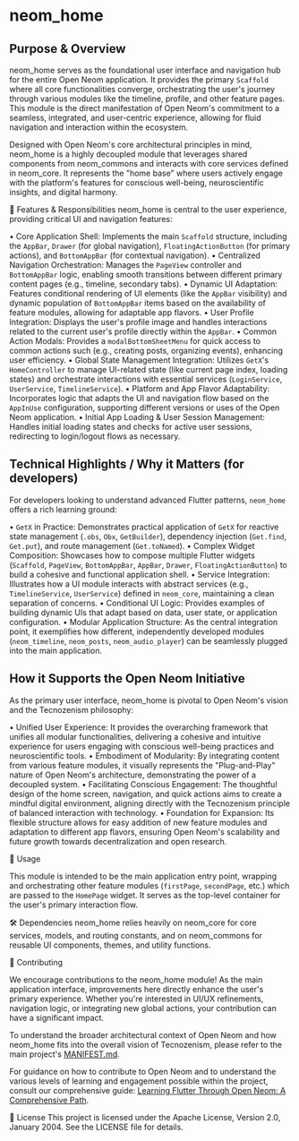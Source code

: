 # neom_home
## Purpose & Overview

neom_home serves as the foundational user interface and navigation hub for the entire Open Neom application.
It provides the primary `Scaffold` where all core functionalities converge, orchestrating the user's journey
through various modules like the timeline, profile, and other feature pages. This module is the direct
manifestation of Open Neom's commitment to a seamless, integrated, and user-centric experience,
allowing for fluid navigation and interaction within the ecosystem.

Designed with Open Neom's core architectural principles in mind, neom_home is a highly decoupled module
that leverages shared components from neom_commons and interacts with core services defined in neom_core.
It represents the "home base" where users actively engage with the platform's features for conscious well-being,
neuroscientific insights, and digital harmony.

🌟 Features & Responsibilities
neom_home is central to the user experience, providing critical UI and navigation features:

•	Core Application Shell: Implements the main `Scaffold` structure, including the `AppBar`, `Drawer`
    (for global navigation), `FloatingActionButton` (for primary actions), and `BottomAppBar` (for contextual navigation).
•	Centralized Navigation Orchestration: Manages the `PageView` controller and `BottomAppBar` logic,
    enabling smooth transitions between different primary content pages (e.g., timeline, secondary tabs).
•	Dynamic UI Adaptation: Features conditional rendering of UI elements (like the `AppBar` visibility)
    and dynamic population of `BottomAppBar` items based on the availability of feature modules, allowing for adaptable app flavors.
•	User Profile Integration: Displays the user's profile image and handles interactions related to the
    current user's profile directly within the `AppBar`.
•	Common Action Modals: Provides a `modalBottomSheetMenu` for quick access to common actions such
    (e.g., creating posts, organizing events), enhancing user efficiency.
•	Global State Management Integration: Utilizes `GetX`'s `HomeController` to manage UI-related state
    (like current page index, loading states) and orchestrate interactions with essential services
    (`LoginService`, `UserService`, `TimelineService`).
•	Platform and App Flavor Adaptability: Incorporates logic that adapts the UI and navigation flow based
    on the `AppInUse` configuration, supporting different versions or uses of the Open Neom application.
•	Initial App Loading & User Session Management: Handles initial loading states and checks for active
    user sessions, redirecting to login/logout flows as necessary.

## Technical Highlights / Why it Matters (for developers)

For developers looking to understand advanced Flutter patterns, `neom_home` offers a rich learning ground:

•	`GetX` in Practice: Demonstrates practical application of `GetX` for reactive state management
    (`.obs`, `Obx`, `GetBuilder`), dependency injection (`Get.find`, `Get.put`), and route management (`Get.toNamed`).
•	Complex Widget Composition: Showcases how to compose multiple Flutter widgets (`Scaffold`, `PageView`, `BottomAppBar`,
    `AppBar`, `Drawer`, `FloatingActionButton`) to build a cohesive and functional application shell.
•	Service Integration: Illustrates how a UI module interacts with abstract services (e.g., `TimelineService`,
    `UserService`) defined in `neom_core`, maintaining a clean separation of concerns.
•	Conditional UI Logic: Provides examples of building dynamic UIs that adapt based on data,
    user state, or application configuration.
•	Modular Application Structure: As the central integration point, it exemplifies how different,
    independently developed modules (`neom_timeline`, `neom_posts`, `neom_audio_player`)
    can be seamlessly plugged into the main application.

## How it Supports the Open Neom Initiative

As the primary user interface, neom_home is pivotal to Open Neom's vision and the Tecnozenism philosophy:

•	Unified User Experience: It provides the overarching framework that unifies all modular functionalities,
    delivering a cohesive and intuitive experience for users engaging with conscious well-being practices and neuroscientific tools.
•	Embodiment of Modularity: By integrating content from various feature modules, it visually represents the "Plug-and-Play"
    nature of Open Neom's architecture, demonstrating the power of a decoupled system.
•	Facilitating Conscious Engagement: The thoughtful design of the home screen, navigation, and quick actions aims to create
    a mindful digital environment, aligning directly with the Tecnozenism principle of balanced interaction with technology.
•	Foundation for Expansion: Its flexible structure allows for easy addition of new feature modules and adaptation to different app flavors,
    ensuring Open Neom's scalability and future growth towards decentralization and open research.

🚀 Usage

This module is intended to be the main application entry point, wrapping and orchestrating other feature modules
(`firstPage`, `secondPage`, etc.) which are passed to the `HomePage` widget. It serves as the top-level container for the user's primary interaction flow.

🛠️ Dependencies
neom_home relies heavily on neom_core for core services, models, and routing constants,
and on neom_commons for reusable UI components, themes, and utility functions.

🤝 Contributing

We encourage contributions to the neom_home module! As the main application interface, improvements here directly enhance the user's primary experience.
Whether you're interested in UI/UX refinements, navigation logic, or integrating new global actions, your contribution can have a significant impact.

To understand the broader architectural context of Open Neom and how neom_home fits into the overall vision of Tecnozenism,
please refer to the main project's [MANIFEST.md](https://github.com/Open-Neom/neom_app_lite/blob/main/MANIFEST.md).

For guidance on how to contribute to Open Neom and to understand the various levels of learning and engagement possible within the project,
consult our comprehensive guide: [Learning Flutter Through Open Neom: A Comprehensive Path](https://www.openneom.dev).

📄 License
This project is licensed under the Apache License, Version 2.0, January 2004. See the LICENSE file for details.
